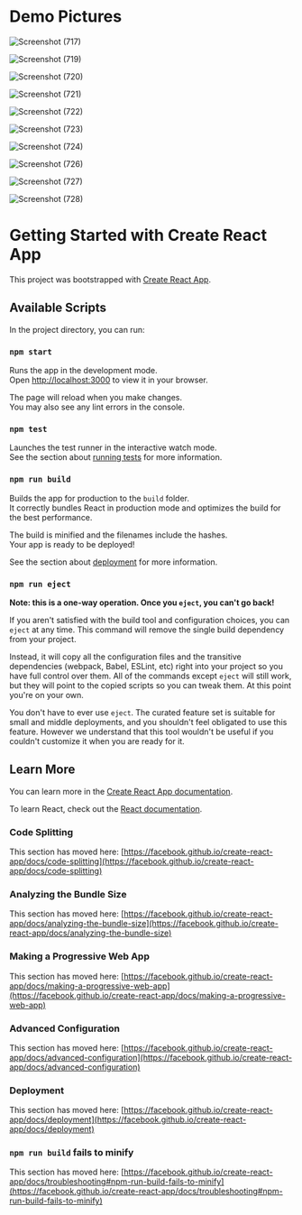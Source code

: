 # Demo Pictures

![Screenshot (717)](https://github.com/aravind-jagadabi/blogspace/assets/76617844/174c528d-54d3-4280-aa8b-e8beb51c4fe4)

![Screenshot (719)](https://github.com/aravind-jagadabi/blogspace/assets/76617844/9fb2f3aa-a611-43a9-94bc-9a5cfd531950)

![Screenshot (720)](https://github.com/aravind-jagadabi/blogspace/assets/76617844/fb593a77-bc82-4d85-811b-7f9ab5b0b5d9)

![Screenshot (721)](https://github.com/aravind-jagadabi/blogspace/assets/76617844/f764ea24-cddc-410d-8d1c-cb1817bad048)

![Screenshot (722)](https://github.com/aravind-jagadabi/blogspace/assets/76617844/b3942aef-62c0-4e50-b5bd-59bba9c73dd0)

![Screenshot (723)](https://github.com/aravind-jagadabi/blogspace/assets/76617844/dfcb7c26-3381-4b5a-872e-d929adda4a52)

![Screenshot (724)](https://github.com/aravind-jagadabi/blogspace/assets/76617844/8ba47905-534a-4a44-9dea-696a4d6809f8)

![Screenshot (726)](https://github.com/aravind-jagadabi/blogspace/assets/76617844/fdbe9678-d2ab-46ec-8671-089627910833)

![Screenshot (727)](https://github.com/aravind-jagadabi/blogspace/assets/76617844/154889ae-ad11-46d2-a1cc-18b046a1689a)

![Screenshot (728)](https://github.com/aravind-jagadabi/blogspace/assets/76617844/ab65fd13-580a-468c-8bd6-82868d545c05)


# Getting Started with Create React App

This project was bootstrapped with [Create React App](https://github.com/facebook/create-react-app).

## Available Scripts

In the project directory, you can run:

### `npm start`

Runs the app in the development mode.\
Open [http://localhost:3000](http://localhost:3000) to view it in your browser.

The page will reload when you make changes.\
You may also see any lint errors in the console.

### `npm test`

Launches the test runner in the interactive watch mode.\
See the section about [running tests](https://facebook.github.io/create-react-app/docs/running-tests) for more information.

### `npm run build`

Builds the app for production to the `build` folder.\
It correctly bundles React in production mode and optimizes the build for the best performance.

The build is minified and the filenames include the hashes.\
Your app is ready to be deployed!

See the section about [deployment](https://facebook.github.io/create-react-app/docs/deployment) for more information.

### `npm run eject`

**Note: this is a one-way operation. Once you `eject`, you can't go back!**

If you aren't satisfied with the build tool and configuration choices, you can `eject` at any time. This command will remove the single build dependency from your project.

Instead, it will copy all the configuration files and the transitive dependencies (webpack, Babel, ESLint, etc) right into your project so you have full control over them. All of the commands except `eject` will still work, but they will point to the copied scripts so you can tweak them. At this point you're on your own.

You don't have to ever use `eject`. The curated feature set is suitable for small and middle deployments, and you shouldn't feel obligated to use this feature. However we understand that this tool wouldn't be useful if you couldn't customize it when you are ready for it.

## Learn More

You can learn more in the [Create React App documentation](https://facebook.github.io/create-react-app/docs/getting-started).

To learn React, check out the [React documentation](https://reactjs.org/).

### Code Splitting

This section has moved here: [https://facebook.github.io/create-react-app/docs/code-splitting](https://facebook.github.io/create-react-app/docs/code-splitting)

### Analyzing the Bundle Size

This section has moved here: [https://facebook.github.io/create-react-app/docs/analyzing-the-bundle-size](https://facebook.github.io/create-react-app/docs/analyzing-the-bundle-size)

### Making a Progressive Web App

This section has moved here: [https://facebook.github.io/create-react-app/docs/making-a-progressive-web-app](https://facebook.github.io/create-react-app/docs/making-a-progressive-web-app)

### Advanced Configuration

This section has moved here: [https://facebook.github.io/create-react-app/docs/advanced-configuration](https://facebook.github.io/create-react-app/docs/advanced-configuration)

### Deployment

This section has moved here: [https://facebook.github.io/create-react-app/docs/deployment](https://facebook.github.io/create-react-app/docs/deployment)

### `npm run build` fails to minify

This section has moved here: [https://facebook.github.io/create-react-app/docs/troubleshooting#npm-run-build-fails-to-minify](https://facebook.github.io/create-react-app/docs/troubleshooting#npm-run-build-fails-to-minify)
